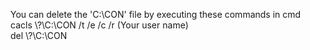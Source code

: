You can delete the 'C:\CON' file by executing these commands in cmd  
cacls \\?\C:\CON /t /e /c /r (Your user name)  
del \\?\C:\CON  
